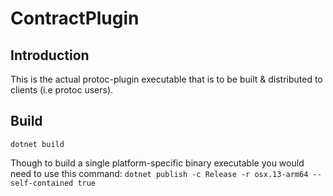 # ContractPlugin

## Introduction

This is the actual protoc-plugin executable that is to be built & distributed to clients (i.e protoc users).

## Build

``
dotnet build
``

Though to build a single platform-specific binary executable you would need to use this command:
``
dotnet publish -c Release -r osx.13-arm64 --self-contained true
``
